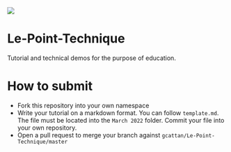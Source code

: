 <img type="image/svg" src="https://byob.yarr.is/Le-Point-Technique/git-quality-check/score"/>

# Le-Point-Technique 
Tutorial and technical demos for the purpose of education.

# How to submit
- Fork this repository into your own namespace
- Write your tutorial on a markdown format. You can follow `template.md`. The file must be located into the `March 2022` folder. Commit your file into your own repository.
- Open a pull request to merge your branch against `gcattan/Le-Point-Technique/master`
